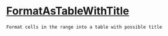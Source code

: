 # [FormatAsTableWithTitle](./ExcelHelper-100663988.md)

`Format cells in the range into a table with possible title`
